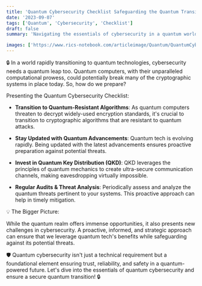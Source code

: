 ```yaml
---
title: 'Quantum Cybersecurity Checklist Safeguarding the Quantum Transition 🔒'
date: '2023-09-07'
tags: ['Quantum', 'Cybersecurity', 'Checklist']
draft: false
summary: 'Navigating the essentials of cybersecurity in a quantum world and preparing for the quantum transition!'

images: ['https://www.rics-notebook.com/articleimage/Quantum/QuantumCybersecurityChecklist.png']
---
```


🔒 In a world rapidly transitioning to quantum technologies, cybersecurity needs a quantum leap too. Quantum computers, with their unparalleled computational prowess, could potentially break many of the cryptographic systems in place today. So, how do we prepare?

Presenting the Quantum Cybersecurity Checklist:

- **Transition to Quantum-Resistant Algorithms**: As quantum computers threaten to decrypt widely-used encryption standards, it's crucial to transition to cryptographic algorithms that are resistant to quantum attacks.

- **Stay Updated with Quantum Advancements**: Quantum tech is evolving rapidly. Being updated with the latest advancements ensures proactive preparation against potential threats.

- **Invest in Quantum Key Distribution (QKD)**: QKD leverages the principles of quantum mechanics to create ultra-secure communication channels, making eavesdropping virtually impossible.

- **Regular Audits & Threat Analysis**: Periodically assess and analyze the quantum threats pertinent to your systems. This proactive approach can help in timely mitigation.

💡 The Bigger Picture:

While the quantum realm offers immense opportunities, it also presents new challenges in cybersecurity. A proactive, informed, and strategic approach can ensure that we leverage quantum tech's benefits while safeguarding against its potential threats.

🛡️ Quantum cybersecurity isn't just a technical requirement but a foundational element ensuring trust, reliability, and safety in a quantum-powered future. Let's dive into the essentials of quantum cybersecurity and ensure a secure quantum transition! 🔒
